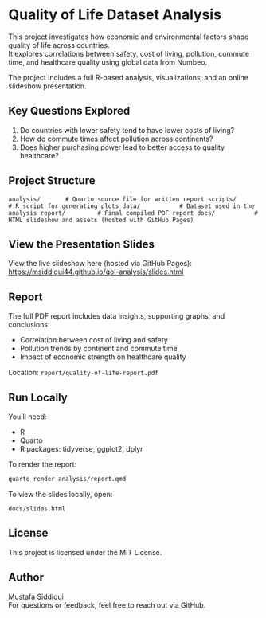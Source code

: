 # Quality of Life Dataset Analysis

This project investigates how economic and environmental factors shape quality of life across countries.  
It explores correlations between safety, cost of living, pollution, commute time, and healthcare quality using global data from Numbeo.

The project includes a full R-based analysis, visualizations, and an online slideshow presentation.

## Key Questions Explored

1. Do countries with lower safety tend to have lower costs of living?
2. How do commute times affect pollution across continents?
3. Does higher purchasing power lead to better access to quality healthcare?

## Project Structure
`
analysis/       # Quarto source file for written report
scripts/        # R script for generating plots
data/           # Dataset used in the analysis
report/         # Final compiled PDF report
docs/           # HTML slideshow and assets (hosted with GitHub Pages)
`

## View the Presentation Slides

View the live slideshow here (hosted via GitHub Pages):  
https://msiddiqui44.github.io/qol-analysis/slides.html

## Report

The full PDF report includes data insights, supporting graphs, and conclusions:
- Correlation between cost of living and safety
- Pollution trends by continent and commute time
- Impact of economic strength on healthcare quality

Location: `report/quality-of-life-report.pdf`

## Run Locally

You’ll need:
- R
- Quarto
- R packages: tidyverse, ggplot2, dplyr

To render the report:

```bash
quarto render analysis/report.qmd
```

To view the slides locally, open:

```
docs/slides.html
```

## License

This project is licensed under the MIT License.

## Author

Mustafa Siddiqui  
For questions or feedback, feel free to reach out via GitHub.
